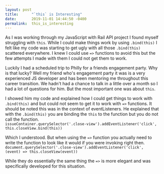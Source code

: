 ```yaml
---
layout: post
title:      "`this` is Interesting"
date:       2019-11-01 14:44:50 -0400
permalink:  this_is_interesting
---
```


As I was working through my JavaScript with Rail API project I found myself struggling with `this`.  While I could make things work by using `.bind(this)` I felt like my code was starting to get ugly with all those `.bind(this)` scattered everywhere.  I knew I could use `=>` functions to avoid this but the few attempts I made with them I could not get them to work.

Luckily I had a scheduled trip to Philly for a friends engagement party.  Why is that lucky?  Well my friend who's engagement party it was is a very experienced JS developer and has been mentoring me throughout this career transition.  We hadn't had a chance to talk in a little over a month so I had a lot of questions for him.  But the most important one was about `this`.  

I showed him my code and explained how I could get things to work with `.bind(this)` and but could not seem to get it to work with `=>` functions.  It should be noted this was in the context of eventListeners.  He explained that with the `.bind(this)` you are binding the `this` to the function but you do not call the function.  
`issueContainer.querySelector('.close-view').addEventListener('click', this.closeView.bind(this))`

Which I understood.  But when using the `=>` function you actually need to write the function to look like it would if you were invoking right then.
`document.querySelector('.close-view').addEventListener('click', (event) => this.closeView(event))`

While they do essentially the same thing the `=>` is more elegant and was specifically developed for this situation. 
